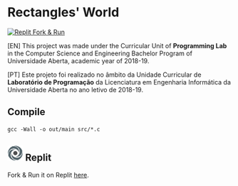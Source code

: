 # Rectangles' World

[![Replit Fork & Run](https://img.shields.io/badge/Replit-Fork_&_Run-informational?logo=replit&labelColor=white)](https://replit.com/@DiogoAntao/UAb-Rectangles-World)

[EN] This project was made under the Curricular Unit of **Programming Lab** in the Computer Science and Engineering Bachelor Program of Universidade Aberta, academic year of 2018-19.

[PT] Este projeto foi realizado no âmbito da Unidade Curricular de **Laboratório de Programação** da Licenciatura em Engenharia Informática da Universidade Aberta no ano letivo de 2018-19.

## Compile
	gcc -Wall -o out/main src/*.c
	
## <a href="https://replit.com/"><img src="https://raw.githubusercontent.com/4ntony4/UAb/eba38fc374dc7ba986ecfb0b1a54e4c4ccc5117b/img/logos/replit/replit.svg" alt="Replit" width="35"></a> Replit
Fork & Run it on Replit [here](https://replit.com/@DiogoAntao/UAb-Rectangles-World).
